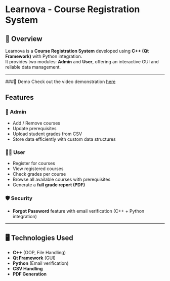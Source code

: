 #  Learnova - Course Registration System

## 📌 Overview
Learnova is a **Course Registration System** developed using **C++ (Qt Framework)** with Python integration.  
It provides two modules: **Admin** and **User**, offering an interactive GUI and reliable data management.

---
###🎥 Demo
Check out the video demonstration [here](https://drive.google.com/drive/folders/1cwssQzGbrD0vIiJT7ejfffZLxsbYT2KS?usp=drive_link) 
##  Features

### 🔑 Admin
- Add / Remove courses  
- Update prerequisites  
- Upload student grades from CSV  
- Store data efficiently with custom data structures  

### 👨‍🎓 User
- Register for courses  
- View registered courses  
- Check grades per course  
- Browse all available courses with prerequisites  
- Generate a **full grade report (PDF)**  

### 🛡️ Security
- **Forgot Password** feature with email verification (C++ + Python integration)

---

## 🖥️ Technologies Used
- **C++** (OOP, File Handling)  
- **Qt Framework** (GUI)  
- **Python** (Email verification)  
- **CSV Handling**  
- **PDF Generation**
